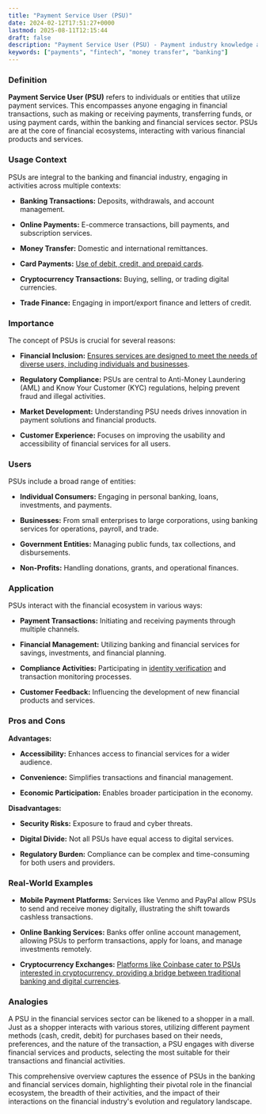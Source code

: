 ```yaml
---
title: "Payment Service User (PSU)"
date: 2024-02-12T17:51:27+0000
lastmod: 2025-08-11T12:15:44
draft: false
description: "Payment Service User (PSU) - Payment industry knowledge and insights"
keywords: ["payments", "fintech", "money transfer", "banking"]
---
```


### Definition

**Payment Service User (PSU)** refers to individuals or entities that utilize payment services. This encompasses anyone engaging in financial transactions, such as making or receiving payments, transferring funds, or using payment cards, within the banking and financial services sector. PSUs are at the core of financial ecosystems, interacting with various financial products and services.

### Usage Context

PSUs are integral to the banking and financial industry, engaging in activities across multiple contexts:

- **Banking Transactions:** Deposits, withdrawals, and account management.

- **Online Payments:** E-commerce transactions, bill payments, and subscription services.

- **Money Transfer:** Domestic and international remittances.

- **Card Payments:** [Use of debit, credit, and prepaid cards](https://faisalkhanllc.xyz/resources/payments-wiki/c/card-networks/).

- **Cryptocurrency Transactions:** Buying, selling, or trading digital currencies.

- **Trade Finance:** Engaging in import/export finance and letters of credit.

### Importance

The concept of PSUs is crucial for several reasons:

- **Financial Inclusion:** [Ensures services are designed to meet the needs of diverse users, including individuals and businesses](https://faisalkhanllc.xyz/resources/payments-wiki/f/what-is-financial-inclusion/).

- **Regulatory Compliance:** PSUs are central to Anti-Money Laundering (AML) and Know Your Customer (KYC) regulations, helping prevent fraud and illegal activities.

- **Market Development:** Understanding PSU needs drives innovation in payment solutions and financial products.

- **Customer Experience:** Focuses on improving the usability and accessibility of financial services for all users.

### Users

PSUs include a broad range of entities:

- **Individual Consumers:** Engaging in personal banking, loans, investments, and payments.

- **Businesses:** From small enterprises to large corporations, using banking services for operations, payroll, and trade.

- **Government Entities:** Managing public funds, tax collections, and disbursements.

- **Non-Profits:** Handling donations, grants, and operational finances.

### Application

PSUs interact with the financial ecosystem in various ways:

- **Payment Transactions:** Initiating and receiving payments through multiple channels.

- **Financial Management:** Utilizing banking and financial services for savings, investments, and financial planning.

- **Compliance Activities:** Participating in [identity verification](https://faisalkhanllc.xyz/resources/payments-wiki/i/identity-verification-idv/) and transaction monitoring processes.

- **Customer Feedback:** Influencing the development of new financial products and services.

### Pros and Cons

**Advantages:**

- **Accessibility:** Enhances access to financial services for a wider audience.

- **Convenience:** Simplifies transactions and financial management.

- **Economic Participation:** Enables broader participation in the economy.

**Disadvantages:**

- **Security Risks:** Exposure to fraud and cyber threats.

- **Digital Divide:** Not all PSUs have equal access to digital services.

- **Regulatory Burden:** Compliance can be complex and time-consuming for both users and providers.

### Real-World Examples

- **Mobile Payment Platforms:** Services like Venmo and PayPal allow PSUs to send and receive money digitally, illustrating the shift towards cashless transactions.

- **Online Banking Services:** Banks offer online account management, allowing PSUs to perform transactions, apply for loans, and manage investments remotely.

- **Cryptocurrency Exchanges:** [Platforms like Coinbase cater to PSUs interested in cryptocurrency, providing a bridge between traditional banking and digital currencies](https://faisalkhanllc.xyz/resources/payments-wiki/c/cryptocurrency-exchanges/).

### Analogies

A PSU in the financial services sector can be likened to a shopper in a mall. Just as a shopper interacts with various stores, utilizing different payment methods (cash, credit, debit) for purchases based on their needs, preferences, and the nature of the transaction, a PSU engages with diverse financial services and products, selecting the most suitable for their transactions and financial activities.

This comprehensive overview captures the essence of PSUs in the banking and financial services domain, highlighting their pivotal role in the financial ecosystem, the breadth of their activities, and the impact of their interactions on the financial industry's evolution and regulatory landscape.